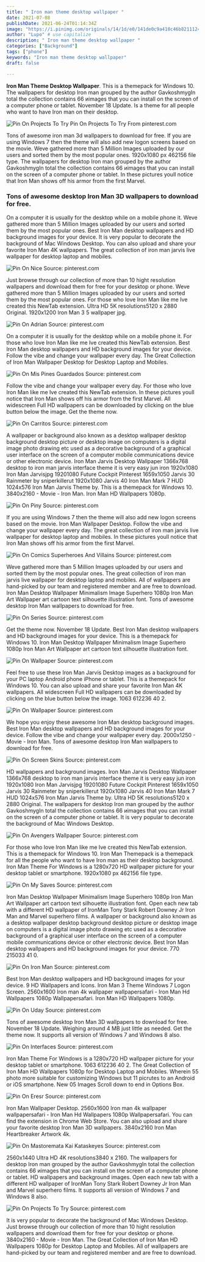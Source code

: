 ```yaml
---
title: " Iron man theme desktop wallpaper "
date: 2021-07-08
publishDate: 2021-06-24T01:14:34Z
image: "https://i.pinimg.com/originals/14/1d/e0/141de0c9a418c46b821112437619656e.png"
author: "Lupo" # use capitalize
description: " Iron man theme desktop wallpaper "
categories: ["Background"]
tags: ["phone"]
keywords: "Iron man theme desktop wallpaper"
draft: false

---
```



**Iron Man Theme Desktop Wallpaper**. This is a themepack for Windows 10. The wallpapers for desktop Iron man grouped by the author GavkoshmygIn total the collection contains 66 иimages that you can install on the screen of a computer phone or tablet. November 18 Update. Is a theme for all people who want to have Iron man on their desktop.

![Pin On Projects To Try](https://i.pinimg.com/originals/14/1d/e0/141de0c9a418c46b821112437619656e.png "Pin On Projects To Try")
Pin On Projects To Try From pinterest.com


Tons of awesome iron man 3d wallpapers to download for free. If you are using Windows 7 then the theme will also add new logon screens based on the movie. Weve gathered more than 5 Million Images uploaded by our users and sorted them by the most popular ones. 1920x1080 px 462156 file type. The wallpapers for desktop Iron man grouped by the author GavkoshmygIn total the collection contains 66 иimages that you can install on the screen of a computer phone or tablet. In these pictures youll notice that Iron Man shows off his armor from the first Marvel.

### Tons of awesome desktop Iron Man 3D wallpapers to download for free.

On a computer it is usually for the desktop while on a mobile phone it. Weve gathered more than 5 Million Images uploaded by our users and sorted them by the most popular ones. Best Iron Man desktop wallpapers and HD background images for your device. It is very popular to decorate the background of Mac Windows Desktop. You can also upload and share your favorite Iron Man 4K wallpapers. The great collection of iron man jarvis live wallpaper for desktop laptop and mobiles.


![Pin On Nice](https://i.pinimg.com/originals/a7/84/e3/a784e362f3e632f68e70bd1bcb0e8fd9.jpg "Pin On Nice")
Source: pinterest.com

Just browse through our collection of more than 10 hight resolution wallpapers and download them for free for your desktop or phone. Weve gathered more than 5 Million Images uploaded by our users and sorted them by the most popular ones. For those who love Iron Man like me Ive created this NewTab extension. Ultra HD 5K resolutions5120 x 2880 Original. 1920x1200 Iron Man 3 5 wallpaper jpg.

![Pin On Adrian](https://i.pinimg.com/originals/1e/9e/e1/1e9ee16bacb4395d9fbfd59ebe47ac2b.jpg "Pin On Adrian")
Source: pinterest.com

On a computer it is usually for the desktop while on a mobile phone it. For those who love Iron Man like me Ive created this NewTab extension. Best Iron Man desktop wallpapers and HD background images for your device. Follow the vibe and change your wallpaper every day. The Great Collection of Iron Man Wallpaper Desktop for Desktop Laptop and Mobiles.

![Pin On Mis Pines Guardados](https://i.pinimg.com/originals/bb/be/fc/bbbefc6d216d13f2c602e8bed4af396b.jpg "Pin On Mis Pines Guardados")
Source: pinterest.com

Follow the vibe and change your wallpaper every day. For those who love Iron Man like me Ive created this NewTab extension. In these pictures youll notice that Iron Man shows off his armor from the first Marvel. All widescreen Full HD wallpapers can be downloaded by clicking on the blue button below the image. Get the theme now.

![Pin On Carritos](https://i.pinimg.com/564x/e5/67/83/e5678354dc01e50c5487e04d98424233.jpg "Pin On Carritos")
Source: pinterest.com

A wallpaper or background also known as a desktop wallpaper desktop background desktop picture or desktop image on computers is a digital image photo drawing etc used as a decorative background of a graphical user interface on the screen of a computer mobile communications device or other electronic device. Iron Man Jarvis Desktop Wallpaper 1366x768 desktop to iron man jarvis interface theme it is very easy jun iron 1920x1080 Iron Man Jarvisjpg 19201080 Future Cockpit Pinterest 1659x1050 Jarvis 30 Rainmeter by sniperkillerut 1920x1080 Jarvis 40 Iron Man Mark 7 HUD 1024x576 Iron Man Jarvis Theme by. This is a themepack for Windows 10. 3840x2160 - Movie - Iron Man. Iron Man HD Wallpapers 1080p.

![Pin On Piny](https://i.pinimg.com/originals/ae/07/69/ae07690cf7cf0c7b96d3afa61188d9a8.jpg "Pin On Piny")
Source: pinterest.com

If you are using Windows 7 then the theme will also add new logon screens based on the movie. Iron Man Wallpaper Desktop. Follow the vibe and change your wallpaper every day. The great collection of iron man jarvis live wallpaper for desktop laptop and mobiles. In these pictures youll notice that Iron Man shows off his armor from the first Marvel.

![Pin On Comics Superheroes And Villains](https://i.pinimg.com/originals/2b/16/0d/2b160dfac3d38e3533245d4cac287127.jpg "Pin On Comics Superheroes And Villains")
Source: pinterest.com

Weve gathered more than 5 Million Images uploaded by our users and sorted them by the most popular ones. The great collection of iron man jarvis live wallpaper for desktop laptop and mobiles. All of wallpapers are hand-picked by our team and registered member and are free to download. Iron Man Desktop Wallpaper Minimalism Image Superhero 1080p Iron Man Art Wallpaper art cartoon text silhouette illustration font. Tons of awesome desktop Iron Man wallpapers to download for free.

![Pin On Series](https://i.pinimg.com/originals/35/5c/9e/355c9ed5f18b3f52006c264da8faabd9.jpg "Pin On Series")
Source: pinterest.com

Get the theme now. November 18 Update. Best Iron Man desktop wallpapers and HD background images for your device. This is a themepack for Windows 10. Iron Man Desktop Wallpaper Minimalism Image Superhero 1080p Iron Man Art Wallpaper art cartoon text silhouette illustration font.

![Pin On Wallpaper](https://i.pinimg.com/originals/7b/6e/ed/7b6eed8860fc0e030dc6ed2793fcf14d.jpg "Pin On Wallpaper")
Source: pinterest.com

Feel free to use these Iron Man Jarvis Desktop images as a background for your PC laptop Android phone iPhone or tablet. This is a themepack for Windows 10. You can also upload and share your favorite Iron Man 4K wallpapers. All widescreen Full HD wallpapers can be downloaded by clicking on the blue button below the image. 1063 612236 40 2.

![Pin On Wallpaper](https://i.pinimg.com/originals/62/94/1c/62941c6bcb14c9fb8cf79c8fb7459809.jpg "Pin On Wallpaper")
Source: pinterest.com

We hope you enjoy these awesome Iron Man desktop background images. Best Iron Man desktop wallpapers and HD background images for your device. Follow the vibe and change your wallpaper every day. 2000x1250 - Movie - Iron Man. Tons of awesome desktop Iron Man wallpapers to download for free.

![Pin On Screen Skins](https://i.pinimg.com/originals/54/29/12/542912966efd4ffaa3886d3fa17b9bfa.jpg "Pin On Screen Skins")
Source: pinterest.com

HD wallpapers and background images. Iron Man Jarvis Desktop Wallpaper 1366x768 desktop to iron man jarvis interface theme it is very easy jun iron 1920x1080 Iron Man Jarvisjpg 19201080 Future Cockpit Pinterest 1659x1050 Jarvis 30 Rainmeter by sniperkillerut 1920x1080 Jarvis 40 Iron Man Mark 7 HUD 1024x576 Iron Man Jarvis Theme by. Ultra HD 5K resolutions5120 x 2880 Original. The wallpapers for desktop Iron man grouped by the author GavkoshmygIn total the collection contains 66 иimages that you can install on the screen of a computer phone or tablet. It is very popular to decorate the background of Mac Windows Desktop.

![Pin On Avengers Wallpaper](https://i.pinimg.com/originals/44/6a/ea/446aea77b1e1126a7d223e77b7902a82.png "Pin On Avengers Wallpaper")
Source: pinterest.com

For those who love Iron Man like me Ive created this NewTab extension. This is a themepack for Windows 10. Iron Man Themepack is a themepack for all the people who want to have Iron man as their desktop background. Iron Man Theme For Windows is a 1280x720 HD wallpaper picture for your desktop tablet or smartphone. 1920x1080 px 462156 file type.

![Pin On My Saves](https://i.pinimg.com/originals/8e/5e/da/8e5eda64ce066137b3c9a3973b43324d.png "Pin On My Saves")
Source: pinterest.com

Iron Man Desktop Wallpaper Minimalism Image Superhero 1080p Iron Man Art Wallpaper art cartoon text silhouette illustration font. Open each new tab with a different HD wallpaper of IronMan Tony Stark Robert Downey Jr Iron Man and Marvel superhero films. A wallpaper or background also known as a desktop wallpaper desktop background desktop picture or desktop image on computers is a digital image photo drawing etc used as a decorative background of a graphical user interface on the screen of a computer mobile communications device or other electronic device. Best Iron Man desktop wallpapers and HD background images for your device. 770 215033 41 0.

![Pin On Iron Man](https://i.pinimg.com/originals/59/fb/04/59fb043c517d020b9021ee971096218b.jpg "Pin On Iron Man")
Source: pinterest.com

Best Iron Man desktop wallpapers and HD background images for your device. 9 HD Wallpapers and Icons. Iron Man 3 Theme Windows 7 Logon Screen. 2560x1600 Iron man 4k wallpaper wallpapersafari - Iron Man Hd Wallpapers 1080p Wallpapersafari. Iron Man HD Wallpapers 1080p.

![Pin On Uday](https://i.pinimg.com/originals/39/ea/ec/39eaecccf119c506a375d630568325f6.jpg "Pin On Uday")
Source: pinterest.com

Tons of awesome desktop Iron Man 3D wallpapers to download for free. November 18 Update. Weighing around 4 MB just little as needed. Get the theme now. It supports all version of Windows 7 and Windows 8 also.

![Pin On Interfaces](https://i.pinimg.com/originals/2c/5e/b6/2c5eb699b0b259723af131056fc3b5ca.jpg "Pin On Interfaces")
Source: pinterest.com

Iron Man Theme For Windows is a 1280x720 HD wallpaper picture for your desktop tablet or smartphone. 1063 612236 40 2. The Great Collection of Iron Man HD Wallpapers 1080p for Desktop Laptop and Mobiles. Wherein 55 photo more suitable for customizing Windows but 11 picrutes to an Android or iOS smartphone. New 05 Images Scroll down to end in Options Box.

![Pin On Eresr](https://i.pinimg.com/originals/b7/a7/bf/b7a7bf274d0fa4aef595ba4192a657ee.jpg "Pin On Eresr")
Source: pinterest.com

Iron Man Wallpaper Desktop. 2560x1600 Iron man 4k wallpaper wallpapersafari - Iron Man Hd Wallpapers 1080p Wallpapersafari. You can find the extension in Chrome Web Store. You can also upload and share your favorite desktop Iron Man 3D wallpapers. 3840x2160 Iron Man Heartbreaker Artwork 4k.

![Pin On Mastoremata Kai Kataskeyes](https://i.pinimg.com/originals/fa/0b/05/fa0b054e81a9ca15229cdbdc43bbcaee.jpg "Pin On Mastoremata Kai Kataskeyes")
Source: pinterest.com

2560x1440 Ultra HD 4K resolutions3840 x 2160. The wallpapers for desktop Iron man grouped by the author GavkoshmygIn total the collection contains 66 иimages that you can install on the screen of a computer phone or tablet. HD wallpapers and background images. Open each new tab with a different HD wallpaper of IronMan Tony Stark Robert Downey Jr Iron Man and Marvel superhero films. It supports all version of Windows 7 and Windows 8 also.

![Pin On Projects To Try](https://i.pinimg.com/originals/14/1d/e0/141de0c9a418c46b821112437619656e.png "Pin On Projects To Try")
Source: pinterest.com

It is very popular to decorate the background of Mac Windows Desktop. Just browse through our collection of more than 10 hight resolution wallpapers and download them for free for your desktop or phone. 3840x2160 - Movie - Iron Man. The Great Collection of Iron Man HD Wallpapers 1080p for Desktop Laptop and Mobiles. All of wallpapers are hand-picked by our team and registered member and are free to download.


